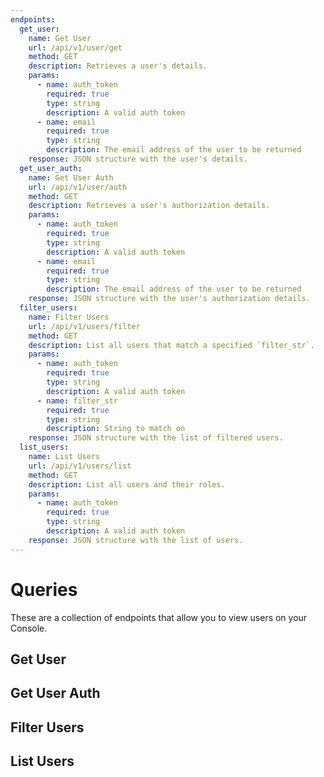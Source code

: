 ```yaml
---
endpoints:
  get_user:
    name: Get User
    url: /api/v1/user/get
    method: GET
    description: Retrieves a user's details.
    params:
      - name: auth_token
        required: true
        type: string
        description: A valid auth token
      - name: email
        required: true
        type: string
        description: The email address of the user to be returned
    response: JSON structure with the user's details.
  get_user_auth:
    name: Get User Auth
    url: /api/v1/user/auth
    method: GET
    description: Retrieves a user's authorization details.
    params:
      - name: auth_token
        required: true
        type: string
        description: A valid auth token
      - name: email
        required: true
        type: string
        description: The email address of the user to be returned
    response: JSON structure with the user's authorization details.
  filter_users:
    name: Filter Users
    url: /api/v1/users/filter
    method: GET
    description: List all users that match a specified `filter_str`.
    params:
      - name: auth_token
        required: true
        type: string
        description: A valid auth token
      - name: filter_str
        required: true
        type: string
        description: String to match on
    response: JSON structure with the list of filtered users.
  list_users:
    name: List Users
    url: /api/v1/users/list
    method: GET
    description: List all users and their roles.
    params:
      - name: auth_token
        required: true
        type: string
        description: A valid auth token
    response: JSON structure with the list of users.
---
```


# Queries

These are a collection of endpoints that allow you to view users on your Console.

<APIEndpoints :endpoints="$page.frontmatter.endpoints" :path="$page.regularPath"/>

## Get User

<APIDetails :endpoint="$page.frontmatter.endpoints.get_user"/>

## Get User Auth

<APIDetails :endpoint="$page.frontmatter.endpoints.get_user_auth"/>

## Filter Users

<APIDetails :endpoint="$page.frontmatter.endpoints.filter_users"/>

## List Users

<APIDetails :endpoint="$page.frontmatter.endpoints.list_users"/>

